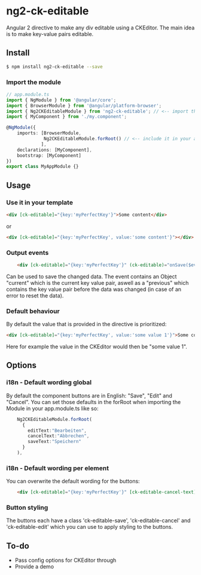 # ng2-ck-editable
Angular 2 directive to make any div editable using a CKEditor. The main idea is to make key-value pairs editable.

## Install
```bash
$ npm install ng2-ck-editable --save
```

### Import the module
```TypeScript
// app.module.ts
import { NgModule } from '@angular/core';
import { BrowserModule } from '@angular/platform-browser';
import { Ng2CKEditableModule } from 'ng2-ck-editable'; // <-- import the module
import { MyComponent } from './my.component';

@NgModule({
    imports: [BrowserModule,
              Ng2CKEditableModule.forRoot() // <-- include it in your app module
             ],
    declarations: [MyComponent],  
    bootstrap: [MyComponent]
})
export class MyAppModule {}
```

## Usage
### Use it in your template
```html
<div [ck-editable]="{key:'myPerfectKey'}">Some content</div>
```
or
```html
<div [ck-editable]="{key:'myPerfectKey', value:'some content'}"></div>
```
### Output events
```html
    <div [ck-editable]="{key:'myPerfectKey'}" (ck-editable)="onSave($event)">
```
Can be used to save the changed data. The event contains an Object "current" which is the current key value pair, aswell as a "previous" which contains the key value pair before the data was changed (in case of an error to reset the data). 

### Default behaviour
By default the value that is provided in the directive is prioritized: 
```html
<div [ck-editable]="{key:'myPerfectKey', value:'some value 1'}">Some content</div>
```
Here for example the value in the CKEditor would then be "some value 1". 

## Options
### i18n - Default wording global
By default the component buttons are in English: "Save", "Edit" and "Cancel". You can set those defaults in the forRoot when importing the Module in your app.module.ts like so: 
```TypeScript
    Ng2CKEditableModule.forRoot(
      {
        editText:"Bearbeiten",
        cancelText:"Abbrechen",
        saveText:"Speichern"
      }
    ),
```

### i18n - Default wording per element
You can overwrite the default wording for the buttons: 
```html
    <div [ck-editable]="{key:'myPerfectKey'}" [ck-editable-cancel-text]="'custom text'" [ck-editable-save-text]="'save text'" [ck-editable-edit-text]="'custom edit'">
```

### Button styling
The buttons each have a class 'ck-editable-save', 'ck-editable-cancel' and 'ck-editable-edit' which you can use to apply styling to the buttons.

## To-do
 - Pass config options for CKEditor through
 - Provide a demo
